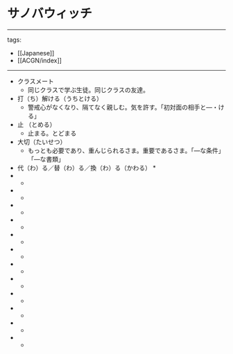 # サノバウィッチ

---
tags:
  - [[Japanese]]
  - [[ACGN/index]]
---


* クラスメート
  * 同じクラスで学ぶ生徒。同じクラスの友達。
* 打（ち）解ける（うちとける）
  * 警戒心がなくなり、隔てなく親しむ。気を許す。「初対面の相手と―・ける」
* 止 （とめる）
  * 止まる。とどまる
* 大切（たいせつ）
  * もっとも必要であり、重んじられるさま。重要であるさま。「―な条件」「―な書類」
* 代（わ）る／替（わ）る／換（わ）る（かわる）
  * 
*
  * 
*
  * 
*
  * 
*
  * 
*
  * 
*
  * 
*
  * 
*
  * 
*
  * 
*
  * 
*
  * 
*
  * 
